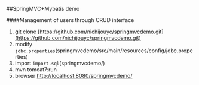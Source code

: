 ##SpringMVC+Mybatis demo

####Management of users through CRUD interface

1. git clone [https://github.com/nichijouyc/springmvcdemo.git](https://github.com/nichijouyc/springmvcdemo.git)
2. modify `jdbc.properties`(springmvcdemo/src/main/resources/config/jdbc.properties)
3. import `import.sql`(springmvcdemo/)
4. mvn tomcat7:run
5. browser [http://localhost:8080/springmvcdemo/](http://localhost:8080/springmvcdemo/)
